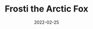 ---
title: Frosti the Arctic Fox
id: frosti-the-arctic-fox
resolution: 3024x4032
date: 2022-02-25
camera: Google Pixel 4a
lens: Pixel 4a back camera
iso: 62
focalLength: 4.38mm
shutterSpeed: 1/405
aperture: f/1.73
---